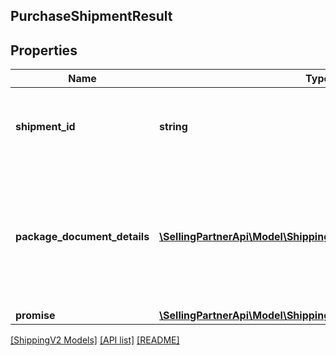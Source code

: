## PurchaseShipmentResult

## Properties

Name | Type | Description | Notes
------------ | ------------- | ------------- | -------------
**shipment_id** | **string** | The unique shipment identifier provided by a shipping service. |
**package_document_details** | [**\SellingPartnerApi\Model\ShippingV2\PackageDocumentDetail[]**](PackageDocumentDetail.md) | A list of post-purchase details about a package that will be shipped using a shipping service. |
**promise** | [**\SellingPartnerApi\Model\ShippingV2\Promise**](Promise.md) |  |

[[ShippingV2 Models]](../) [[API list]](../../Api) [[README]](../../../README.md)
